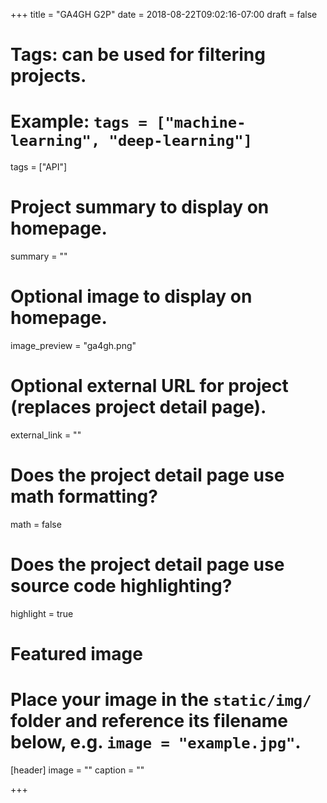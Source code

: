 +++
title = "GA4GH G2P"
date = 2018-08-22T09:02:16-07:00
draft = false

# Tags: can be used for filtering projects.
# Example: `tags = ["machine-learning", "deep-learning"]`
tags = ["API"]

# Project summary to display on homepage.
summary = ""

# Optional image to display on homepage.
image_preview = "ga4gh.png"

# Optional external URL for project (replaces project detail page).
external_link = ""

# Does the project detail page use math formatting?
math = false

# Does the project detail page use source code highlighting?
highlight = true

# Featured image
# Place your image in the `static/img/` folder and reference its filename below, e.g. `image = "example.jpg"`.
[header]
image = ""
caption = ""

+++

